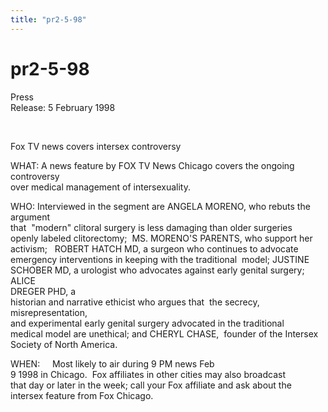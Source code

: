 ```yaml
---
title: "pr2-5-98"
---
```


# pr2-5-98

  
 Press  
Release: 5 February 1998  
  
  
&nbsp;  
  


Fox TV news covers intersex controversy  
  


WHAT: A news feature by FOX TV News Chicago covers the ongoing controversy  
over medical management of intersexuality.  
  


WHO: Interviewed in the segment are ANGELA MORENO, who rebuts the argument  
that&nbsp; "modern" clitoral surgery is less damaging than older surgeries  
openly labeled clitorectomy;&nbsp; MS. MORENO'S PARENTS, who support her  
activism;&nbsp;&nbsp; ROBERT HATCH MD, a surgeon who continues to advocate&nbsp;  
emergency interventions in keeping with the traditional&nbsp; model; JUSTINE  
SCHOBER MD, a urologist who advocates against early genital surgery; ALICE&nbsp;  
DREGER PHD, a&nbsp;&nbsp;&nbsp;&nbsp;&nbsp;&nbsp;&nbsp;&nbsp;&nbsp;&nbsp;&nbsp;&nbsp;&nbsp;  
historian and narrative ethicist who argues that&nbsp; the secrecy, misrepresentation,  
and experimental early genital surgery advocated in the traditional&nbsp;  
medical model are unethical; and CHERYL CHASE,&nbsp; founder of the Intersex  
Society of North America.  
  


WHEN:&nbsp;&nbsp;&nbsp;&nbsp; Most likely to air during 9 PM news Feb  
9 1998 in Chicago.&nbsp; Fox affiliates in other cities may also broadcast&nbsp;  
that day or later in the week; call your Fox affiliate and ask about the  
intersex feature from Fox Chicago.  
  
&nbsp;  
  
&nbsp;  
  
&nbsp;  
  
&nbsp;  
  
&nbsp;  
  
&nbsp;